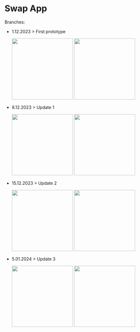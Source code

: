 # Swap App

Branches:
- 1.12.2023  > First prototype
  
  <div>
    <img src="https://github.com/MathDevWeb/swap-app/assets/140265706/a00d4b80-da4a-41ba-ba0b-cf1e2ccfcaec" height= 200 />
    <span><img src="https://github.com/MathDevWeb/swap-app/assets/140265706/791c2f49-b5f9-4609-adda-e7c5670fe4d0" height= 200 /></span>
  </div>
- 8.12.2023  > Update 1
  
  <div>
    <img src="https://github.com/MathDevWeb/swap-app/assets/140265706/4e30391f-eeb1-4886-b078-ddeb3ab71ffa" height= 200 />
    <span><img src="https://github.com/MathDevWeb/swap-app/assets/140265706/5c05f820-f179-4ed1-82a2-8e1f4cb12152" height= 200 /></span>
  </div>
- 15.12.2023 > Update 2
  
  <div>
    <img src="https://github.com/MathDevWeb/swap-app/assets/140265706/4e450fe7-1575-4129-8e9f-9a6ea5ddeefc" height= 200 />
    <span><img src="https://github.com/MathDevWeb/swap-app/assets/140265706/1544d601-16ee-4d55-9325-b9800a17d006" height= 200 /></span>
  </div>
- 5.01.2024 > Update 3

  <div>
    <img src="https://github.com/MathDevWeb/swap-app/assets/140265706/b829f94e-19da-494c-84cf-d5adee4048d6" height= 200 />
    <span><img src="https://github.com/MathDevWeb/swap-app/assets/140265706/b66ad3b4-0aef-4eac-9680-bec4067d9d49" height= 200 /></span>
  </div>
